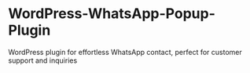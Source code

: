 # WordPress-WhatsApp-Popup-Plugin
WordPress plugin for effortless WhatsApp contact, perfect for customer support and inquiries
